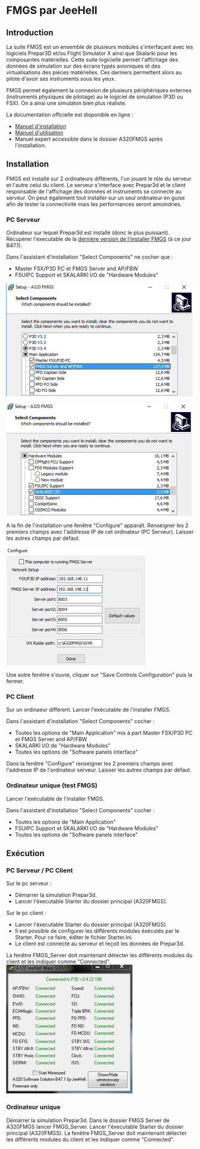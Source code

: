 # FMGS par JeeHell

## Introduction

La suite FMGS est un ensemble de plusieurs modules s'interfaçant avec les logiciels Prepar3D et/ou Flight Simulator X ainsi que Skalarki pour les composantes matérielles. Cette suite logicielle permet l'affichage des données de simulation sur des écrans typés avioniques et des virtualisations des pièces matérielles. Ces derniers permettent alors au pilote d'avoir ses instruments sous les yeux.

FMGS permet également la connexion de plusieurs périphériques externes (instruments physiques de pilotage)
au le logiciel de simulation (P3D ou FSX). On a ainsi une simulaton bien plus réaliste.

La documentation officielle est disponible en ligne :
- [Manuel d'installation](http://www.jeehell.org/FR%20-%20Manuel%20d'installation.pdf)
- [Manuel d'utilisation](http://www.jeehell.org/FR%20-%20Manuel%20d'utilisation.pdf)
- Manuel expert accessible dans le dossier A320FMGS après l'installation.

## Installation

FMGS est installé sur 2 ordinateurs différents, l'un jouant le rôle du serveur et l'autre celui du client.
Le serveur s'interface avec Prepar3d et le client responsable de l'affichage des données et instruments se connecte au serveur.
On peut également tout installer sur un seul ordinateur en guise afin de tester la connectivité mais les performances seront amoindries.

### PC Serveur

Ordinateur sur lequel Prepar3d est installé (donc le plus puissant).
Récupérer l'executable de la [dernière version de l'installer FMGS](http://aircockpit.com/viewtopic.php?f=173&t=5797) (à ce jour B47.1).

Dans l'assistant d'installation "Select Components" ne cocher que :
- Master FSX/P3D PC et FMGS Server and AP/FBW
- FSUIPC Support et SKALARKI I/O de "Hardware Modules"

![](FMGSserver.png)

![](FMGSserver2.png)

A la fin de l'installation une fenêtre "Configure" apparaît. Renseigner les 2 premiers champs avec l'addresse IP de cet ordinateur (PC Serveur). Laisser les autres champs par défaut.

![](FMGSserver3.png)

Une autre fenêtre s'ouvre, cliquer sur "Save Controls Configuration" puis la fermer.

### PC Client

Sur un ordinaeur différent.
Lancer l'exécutable de l'installer FMGS.

Dans l'assistant d'installation "Select Components" cocher :
- Toutes les options de "Main Application" mis à part Master FSX/P3D PC et FMGS Server and AP/FBW
- SKALARKI I/O de "Hardware Modules"
- Toutes les options de "Software panels interface"

Dans la fenêtre "Configure" renseigner les 2 premiers champs avec l'addresse IP de l'ordinateur serveur. Laisser les autres champs par défaut.

### Ordinateur unique (test FMGS)

Lancer l'exécutable de l'installer FMGS.

Dans l'assistant d'installation "Select Components" cocher :
- Toutes les options de "Main Application"
- FSUIPC Support et SKALARKI I/O de "Hardware Modules"
- Toutes les options de "Software panels interface"

## Exécution

### PC Serveur / PC Client
Sur le pc serveur :
- Démarrer la simulation Prepar3d.
- Lancer l'éxecutable Starter du dossier principal (A320FMGS).

Sur le pc client :
- Lancer l'éxecutable Starter du dossier principal (A320FMGS).
- Il est possible de configurer les différents modules éxécutés par le Starter. Pour ce faire, éditer le fichier Starter.ini.
- Le client est connecté au serveur et reçoit les données de Prepar3d.

La fenêtre FMGS_Server doit maintenant détecter les différents modules du client et les indiquer comme "Connected".
![](JeeHellWareServer.png)

### Ordinateur unique

Démarrer la simulation Prepar3d.
Dans le dossier FMGS Server de A320FMGS lancer FMGS_Server.
Lancer l'éxecutable Starter du dossier principal (A320FMGS).
La fenêtre FMGS_Server doit maintenant détecter les différents modules du client et les indiquer comme "Connected".
